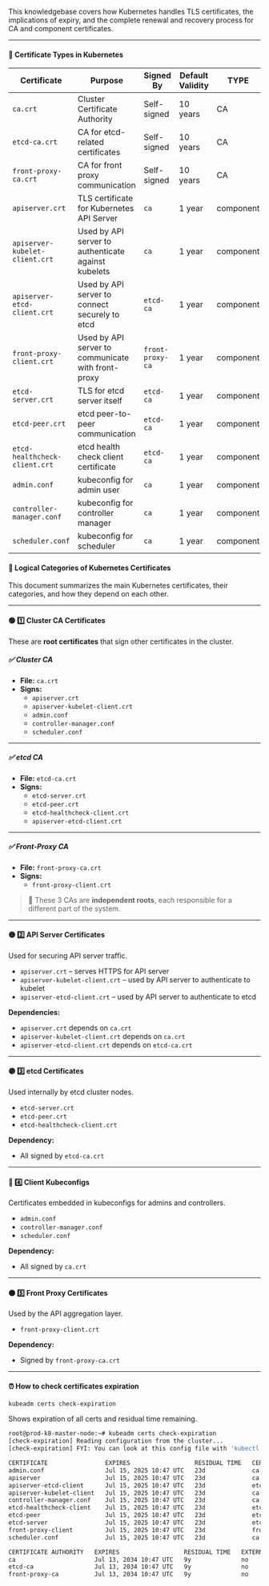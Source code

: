 This knowledgebase covers how Kubernetes handles TLS certificates, the implications of expiry, and the complete renewal and recovery process for CA and component certificates.

---

#### 📌 Certificate Types in Kubernetes

| Certificate                    | Purpose                                             | Signed By        | Default Validity |   TYPE   |
| ------------------------------ | --------------------------------------------------- | ---------------- | ---------------- |----------|
| `ca.crt`                       | Cluster Certificate Authority                       | Self-signed      | 10 years         | CA       |
| `etcd-ca.crt`                  | CA for etcd-related certificates                    | Self-signed      | 10 years         | CA       |
| `front-proxy-ca.crt`           | CA for front proxy communication                    | Self-signed      | 10 years         | CA       |
| `apiserver.crt`                | TLS certificate for Kubernetes API Server           | `ca`             | 1 year           | component|
| `apiserver-kubelet-client.crt` | Used by API server to authenticate against kubelets | `ca`             | 1 year           | component|
| `apiserver-etcd-client.crt`    | Used by API server to connect securely to etcd      | `etcd-ca`        | 1 year           | component|
| `front-proxy-client.crt`       | Used by API server to communicate with front-proxy  | `front-proxy-ca` | 1 year           | component|
| `etcd-server.crt`              | TLS for etcd server itself                          | `etcd-ca`        | 1 year           | component|
| `etcd-peer.crt`                | etcd peer-to-peer communication                     | `etcd-ca`        | 1 year           | component|
| `etcd-healthcheck-client.crt`  | etcd health check client certificate                | `etcd-ca`        | 1 year           | component|
| `admin.conf`                   | kubeconfig for admin user                           | `ca`             | 1 year           | component|
| `controller-manager.conf`      | kubeconfig for controller manager                   | `ca`             | 1 year           | component|
| `scheduler.conf`               | kubeconfig for scheduler                            | `ca`             | 1 year           | component|

#### 🎯 Logical Categories of Kubernetes Certificates

This document summarizes the main Kubernetes certificates, their categories, and how they depend on each other.

---

#### 🟢 1️⃣ Cluster CA Certificates

These are **root certificates** that sign other certificates in the cluster.

##### ✅ Cluster CA
- **File:** `ca.crt`
- **Signs:**
  - `apiserver.crt`
  - `apiserver-kubelet-client.crt`
  - `admin.conf`
  - `controller-manager.conf`
  - `scheduler.conf`

---

##### ✅ etcd CA
- **File:** `etcd-ca.crt`
- **Signs:**
  - `etcd-server.crt`
  - `etcd-peer.crt`
  - `etcd-healthcheck-client.crt`
  - `apiserver-etcd-client.crt`

---

##### ✅ Front-Proxy CA
- **File:** `front-proxy-ca.crt`
- **Signs:**
  - `front-proxy-client.crt`

> 📝 These 3 CAs are **independent roots**, each responsible for a different part of the system.

---

#### 🟡 2️⃣ API Server Certificates

Used for securing API server traffic.

- `apiserver.crt` – serves HTTPS for API server
- `apiserver-kubelet-client.crt` – used by API server to authenticate to kubelet
- `apiserver-etcd-client.crt` – used by API server to authenticate to etcd

**Dependencies:**
- `apiserver.crt` depends on `ca.crt`
- `apiserver-kubelet-client.crt` depends on `ca.crt`
- `apiserver-etcd-client.crt` depends on `etcd-ca.crt`

---

#### 🟣 3️⃣ etcd Certificates

Used internally by etcd cluster nodes.

- `etcd-server.crt`
- `etcd-peer.crt`
- `etcd-healthcheck-client.crt`

**Dependency:**
- All signed by `etcd-ca.crt`

---

#### 🔵 4️⃣ Client Kubeconfigs

Certificates embedded in kubeconfigs for admins and controllers.

- `admin.conf`
- `controller-manager.conf`
- `scheduler.conf`

**Dependency:**
- All signed by `ca.crt`

---

#### 🟠 5️⃣ Front Proxy Certificates

Used by the API aggregation layer.

- `front-proxy-client.crt`

**Dependency:**
- Signed by `front-proxy-ca.crt`


---

#### ⏰ How to check certificates expiration

```bash
kubeadm certs check-expiration
```

Shows expiration of all certs and residual time remaining.

```sh
root@prod-k8-master-node:~# kubeadm certs check-expiration
[check-expiration] Reading configuration from the cluster...
[check-expiration] FYI: You can look at this config file with 'kubectl -n kube-system get cm kubeadm-config -o yaml'

CERTIFICATE                EXPIRES                  RESIDUAL TIME   CERTIFICATE AUTHORITY   EXTERNALLY MANAGED
admin.conf                 Jul 15, 2025 10:47 UTC   23d             ca                      no
apiserver                  Jul 15, 2025 10:47 UTC   23d             ca                      no
apiserver-etcd-client      Jul 15, 2025 10:47 UTC   23d             etcd-ca                 no
apiserver-kubelet-client   Jul 15, 2025 10:47 UTC   23d             ca                      no
controller-manager.conf    Jul 15, 2025 10:47 UTC   23d             ca                      no
etcd-healthcheck-client    Jul 15, 2025 10:47 UTC   23d             etcd-ca                 no
etcd-peer                  Jul 15, 2025 10:47 UTC   23d             etcd-ca                 no
etcd-server                Jul 15, 2025 10:47 UTC   23d             etcd-ca                 no
front-proxy-client         Jul 15, 2025 10:47 UTC   23d             front-proxy-ca          no
scheduler.conf             Jul 15, 2025 10:47 UTC   23d             ca                      no

CERTIFICATE AUTHORITY   EXPIRES                  RESIDUAL TIME   EXTERNALLY MANAGED
ca                      Jul 13, 2034 10:47 UTC   9y              no
etcd-ca                 Jul 13, 2034 10:47 UTC   9y              no
front-proxy-ca          Jul 13, 2034 10:47 UTC   9y              no
```


